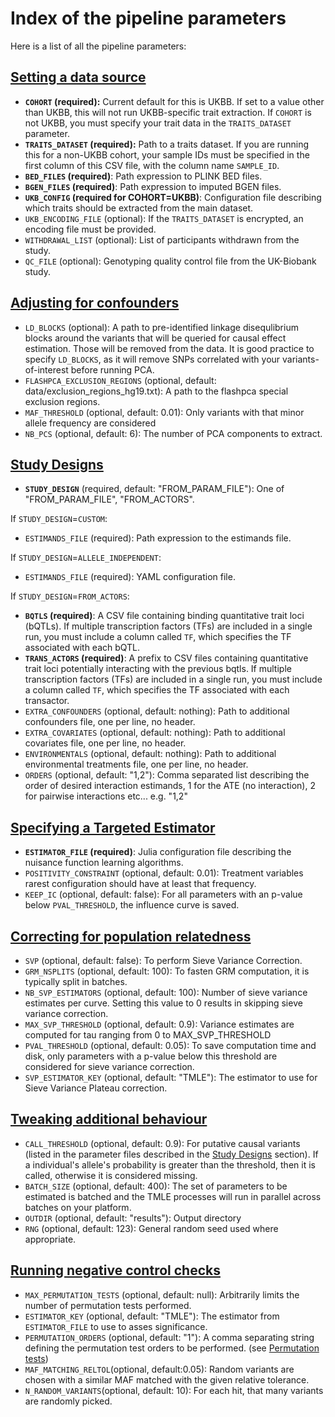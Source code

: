 # Index of the pipeline parameters

Here is a list of all the pipeline parameters:

## [Setting a data source](@ref)

- **`COHORT` (required):** Current default for this is UKBB. If set to a value other than UKBB, this will not run UKBB-specific trait extraction. If `COHORT` is not UKBB, you must specify your trait data in the `TRAITS_DATASET` parameter.
- **`TRAITS_DATASET` (required):** Path to a traits dataset. If you are running this for a non-UKBB cohort, your sample IDs must be specified in the first column of this CSV file, with the column name `SAMPLE_ID`.
- **`BED_FILES` (required)**: Path expression to PLINK BED files.
- **`BGEN_FILES` (required)**: Path expression to imputed BGEN files.
- **`UKB_CONFIG` (required for COHORT=UKBB)**: Configuration file describing which traits should be extracted from the main dataset.
- `UKB_ENCODING_FILE` (optional): If the `TRAITS_DATASET` is encrypted, an encoding file must be provided.
- `WITHDRAWAL_LIST` (optional): List of participants withdrawn from the study.
- `QC_FILE` (optional): Genotyping quality control file from the UK-Biobank study.

## [Adjusting for confounders](@ref)

- `LD_BLOCKS` (optional): A path to pre-identified linkage disequlibrium blocks around the variants that will be queried for causal effect estimation. Those will be removed from the data. It is good practice to specify `LD_BLOCKS`, as it will remove SNPs correlated with your variants-of-interest before running PCA. 
- `FLASHPCA_EXCLUSION_REGIONS` (optional, default: data/exclusion_regions_hg19.txt): A path to the flashpca special exclusion regions.
- `MAF_THRESHOLD` (optional, default: 0.01): Only variants with that minor allele frequency are considered
- `NB_PCS` (optional, default: 6): The number of PCA components to extract.

## [Study Designs](@ref)

- **`STUDY_DESIGN`** (required, default: "FROM\_PARAM\_FILE"): One of "FROM\_PARAM\_FILE", "FROM\_ACTORS".

If `STUDY_DESIGN`=`CUSTOM`:

- `ESTIMANDS_FILE` (required): Path expression to the estimands file.

If `STUDY_DESIGN`=`ALLELE_INDEPENDENT`:

- `ESTIMANDS_FILE` (required): YAML configuration file.

If `STUDY_DESIGN`=`FROM_ACTORS`:

- **`BQTLS` (required)**: A CSV file containing binding quantitative trait loci (bQTLs). If multiple transcription factors (TFs) are included in a single run, you must include a column called `TF`, which specifies the TF associated with each bQTL.
- **`TRANS_ACTORS` (required)**: A prefix to CSV files containing quantitative trait loci potentially interacting with the previous bqtls. If multiple transcription factors (TFs) are included in a single run, you must include a column called `TF`, which specifies the TF associated with each transactor.
- `EXTRA_CONFOUNDERS` (optional, default: nothing): Path to additional confounders file, one per line, no header.
- `EXTRA_COVARIATES` (optional, default: nothing): Path to additional covariates file, one per line, no header.
- `ENVIRONMENTALS` (optional, default: nothing): Path to additional environmental treatments file, one per line, no header.
- `ORDERS` (optional, default: "1,2"): Comma separated list describing the order of desired interaction estimands, 1 for the ATE (no interaction), 2 for pairwise interactions etc... e.g. "1,2"

## [Specifying a Targeted Estimator](@ref)

- **`ESTIMATOR_FILE` (required)**: Julia configuration file describing the nuisance function learning algorithms.
- `POSITIVITY_CONSTRAINT` (optional, default: 0.01): Treatment variables rarest configuration should have at least that frequency.
- `KEEP_IC` (optional, default: false): For all parameters with an p-value below `PVAL_THRESHOLD`, the influence curve is saved.

## [Correcting for population relatedness](@ref)

- `SVP` (optional, default: false): To perform Sieve Variance Correction.
- `GRM_NSPLITS` (optional, default: 100): To fasten GRM computation, it is typically split in batches.
- `NB_SVP_ESTIMATORS` (optional, default: 100): Number of sieve variance estimates per curve. Setting this value to 0 results in skipping sieve variance correction.
- `MAX_SVP_THRESHOLD` (optional, default: 0.9): Variance estimates are computed for tau ranging from 0 to MAX_SVP_THRESHOLD
- `PVAL_THRESHOLD` (optional, default: 0.05): To save computation time and disk, only parameters with a p-value below this threshold are considered for sieve variance correction.
- `SVP_ESTIMATOR_KEY` (optional, default: "TMLE"): The estimator to use for Sieve Variance Plateau correction.

## [Tweaking additional behaviour](@ref)

- `CALL_THRESHOLD` (optional, default: 0.9): For putative causal variants (listed in the parameter files described in the [Study Designs](@ref) section). If a individual's allele's probability is greater than the threshold, then it is called, otherwise it is considered missing.
- `BATCH_SIZE` (optional, default: 400): The set of parameters to be estimated is batched and the TMLE processes will run in parallel across batches on your platform.
- `OUTDIR` (optional, default: "results"): Output directory
- `RNG` (optional, default: 123): General random seed used where appropriate.

## [Running negative control checks](@ref)

- `MAX_PERMUTATION_TESTS` (optional, default: null): Arbitrarily limits the number of permutation tests performed.
- `ESTIMATOR_KEY` (optional, default: "TMLE"): The estimator from `ESTIMATOR_FILE` to use to asses significance.
- `PERMUTATION_ORDERS` (optional, default: "1"): A comma separating string defining the permutation test orders to be performed. (see [Permutation tests](@ref))
- `MAF_MATCHING_RELTOL`(optional, default:0.05): Random variants are chosen with a similar MAF matched with the given relative tolerance.
- `N_RANDOM_VARIANTS`(optional, default: 10): For each hit, that many variants are randomly picked.
